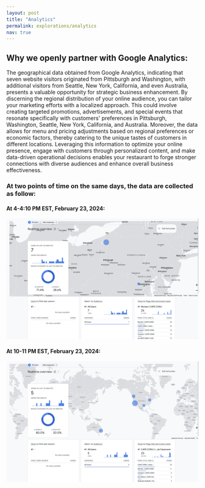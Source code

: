 ```yaml
---
layout: post
title: "Analytics"
permalink: explorations/analytics
nav: true
---
```


## Why we openly partner with Google Analytics: 

The geographical data obtained from Google Analytics, indicating that seven website visitors originated from Pittsburgh and Washington, with additional visitors from Seattle, New York, California, and even Australia, presents a valuable opportunity for strategic business enhancement. By discerning the regional distribution of your online audience, you can tailor your marketing efforts with a localized approach. This could involve creating targeted promotions, advertisements, and special events that resonate specifically with customers' preferences in Pittsburgh, Washington, Seattle, New York, California, and Australia. Moreover, the data allows for menu and pricing adjustments based on regional preferences or economic factors, thereby catering to the unique tastes of customers in different locations. Leveraging this information to optimize your online presence, engage with customers through personalized content, and make data-driven operational decisions enables your restaurant to forge stronger connections with diverse audiences and enhance overall business effectiveness.

### At two points of time on the same days, the data are collected as follow:

#### At 4-4:10 PM EST, February 23, 2024:

![images](../assets/images/googleanalytic.png) 


#### At 10-11 PM EST, February 23, 2024:
![images](../assets/images/googleanalytics2.png)
